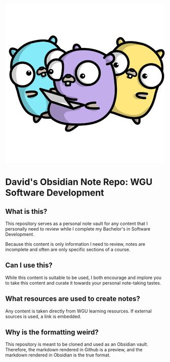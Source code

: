 
![golang_gophers](assets/gophers_studying.png)
<H1> David's Obsidian Note Repo: WGU Software Development </h1>
<H2> What is this? </H2>
This repository serves as a personal note vault for any content that I personally need to review while I complete my Bachelor's in Software Development. 

Because this content is only information I need to review, notes are incomplete and often are only specific sections of a course.
<h2> Can I use this? </h2>
While this content is suitable to be used, I both encourage and implore you to take this content and curate it towards your personal note-taking tastes.

<h2> What resources are used to create notes? </h2>
Any content is taken directly from WGU learning resources. If external sources is used, a link is embedded.

<h2> Why is the formatting weird? </h2>
This repository is meant to be cloned and used as an Obsidian vault. Therefore, the markdown rendered in Github is a preview, and the markdown rendered in Obsidian is the true format.
